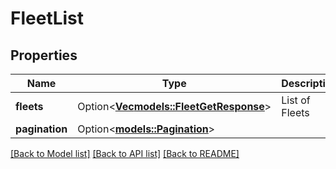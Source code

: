 # FleetList

## Properties

Name | Type | Description | Notes
------------ | ------------- | ------------- | -------------
**fleets** | Option<[**Vec<models::FleetGetResponse>**](FleetGetResponse.md)> | List of Fleets | [optional]
**pagination** | Option<[**models::Pagination**](Pagination.md)> |  | [optional]

[[Back to Model list]](../README.md#documentation-for-models) [[Back to API list]](../README.md#documentation-for-api-endpoints) [[Back to README]](../README.md)


